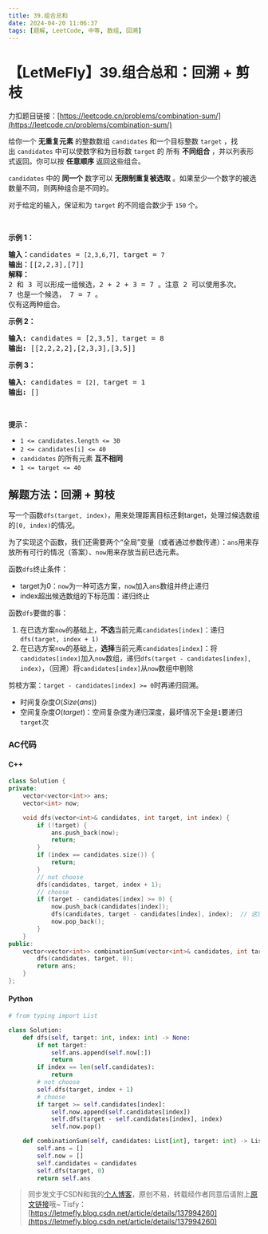 ```yaml
---
title: 39.组合总和
date: 2024-04-20 11:06:37
tags: [题解, LeetCode, 中等, 数组, 回溯]
---
```


# 【LetMeFly】39.组合总和：回溯 + 剪枝

力扣题目链接：[https://leetcode.cn/problems/combination-sum/](https://leetcode.cn/problems/combination-sum/)

<p>给你一个 <strong>无重复元素</strong> 的整数数组&nbsp;<code>candidates</code> 和一个目标整数&nbsp;<code>target</code>&nbsp;，找出&nbsp;<code>candidates</code>&nbsp;中可以使数字和为目标数&nbsp;<code>target</code> 的 所有<em>&nbsp;</em><strong>不同组合</strong> ，并以列表形式返回。你可以按 <strong>任意顺序</strong> 返回这些组合。</p>

<p><code>candidates</code> 中的 <strong>同一个</strong> 数字可以 <strong>无限制重复被选取</strong> 。如果至少一个数字的被选数量不同，则两种组合是不同的。&nbsp;</p>

<p>对于给定的输入，保证和为&nbsp;<code>target</code> 的不同组合数少于 <code>150</code> 个。</p>

<p>&nbsp;</p>

<p><strong>示例&nbsp;1：</strong></p>

<pre>
<strong>输入：</strong>candidates = <code>[2,3,6,7], </code>target = <code>7</code>
<strong>输出：</strong>[[2,2,3],[7]]
<strong>解释：</strong>
2 和 3 可以形成一组候选，2 + 2 + 3 = 7 。注意 2 可以使用多次。
7 也是一个候选， 7 = 7 。
仅有这两种组合。</pre>

<p><strong>示例&nbsp;2：</strong></p>

<pre>
<strong>输入: </strong>candidates = [2,3,5]<code>, </code>target = 8
<strong>输出: </strong>[[2,2,2,2],[2,3,3],[3,5]]</pre>

<p><strong>示例 3：</strong></p>

<pre>
<strong>输入: </strong>candidates = <code>[2], </code>target = 1
<strong>输出: </strong>[]
</pre>

<p>&nbsp;</p>

<p><strong>提示：</strong></p>

<ul>
	<li><code>1 &lt;= candidates.length &lt;= 30</code></li>
	<li><code>2 &lt;= candidates[i] &lt;= 40</code></li>
	<li><code>candidates</code> 的所有元素 <strong>互不相同</strong></li>
	<li><code>1 &lt;= target &lt;= 40</code></li>
</ul>


    
## 解题方法：回溯 + 剪枝

写一个函数```dfs(target, index)```，用来处理距离目标还剩target，处理过候选数组的```[0, index)```的情况。

为了实现这个函数，我们还需要两个“全局”变量（或者通过参数传递）：```ans```用来存放所有可行的情况（答案）、```now```用来存放当前已选元素。

函数```dfs```终止条件：

+ target为0：```now```为一种可选方案，```now```加入```ans```数组并终止递归
+ index超出候选数组的下标范围：递归终止

函数```dfs```要做的事：

1. 在已选方案```now```的基础上，**不选**当前元素```candidates[index]```：递归```dfs(target, index + 1)```
2. 在已选方案```now```的基础上，**选择**当前元素```candidates[index]```：将```candidates[index]```加入```now```数组，递归```dfs(target - candidates[index], index)```，（回溯）将```candidates[index]```从```now```数组中剔除

剪枝方案：```target - candidates[index] >= 0```时再递归回溯。

+ 时间复杂度$O(Size(ans))$
+ 空间复杂度$O(target)$：空间复杂度为递归深度，最坏情况下全是```1```要递归```target```次

### AC代码

#### C++

```cpp
class Solution {
private:
    vector<vector<int>> ans;
    vector<int> now;

    void dfs(vector<int>& candidates, int target, int index) {
        if (!target) {
            ans.push_back(now);
            return;
        }
        if (index == candidates.size()) {
            return;
        }
        // not choose
        dfs(candidates, target, index + 1);
        // choose
        if (target - candidates[index] >= 0) {
            now.push_back(candidates[index]);
            dfs(candidates, target - candidates[index], index);  // 这里不能是index + 1，因为可以重复选择
            now.pop_back();
        }
    }
public:
    vector<vector<int>> combinationSum(vector<int>& candidates, int target) {
        dfs(candidates, target, 0);
        return ans;
    }
};
```

#### Python

```python
# from typing import List

class Solution:
    def dfs(self, target: int, index: int) -> None:
        if not target:
            self.ans.append(self.now[:])
            return
        if index == len(self.candidates):
            return
        # not choose
        self.dfs(target, index + 1)
        # choose
        if target >= self.candidates[index]:
            self.now.append(self.candidates[index])
            self.dfs(target - self.candidates[index], index)
            self.now.pop()        

    def combinationSum(self, candidates: List[int], target: int) -> List[List[int]]:
        self.ans = []
        self.now = []
        self.candidates = candidates
        self.dfs(target, 0)
        return self.ans
```

> 同步发文于CSDN和我的[个人博客](https://blog.letmefly.xyz/)，原创不易，转载经作者同意后请附上[原文链接](https://blog.letmefly.xyz/2024/04/20/LeetCode%200039.%E7%BB%84%E5%90%88%E6%80%BB%E5%92%8C/)哦~
> Tisfy：[https://letmefly.blog.csdn.net/article/details/137994260](https://letmefly.blog.csdn.net/article/details/137994260)
